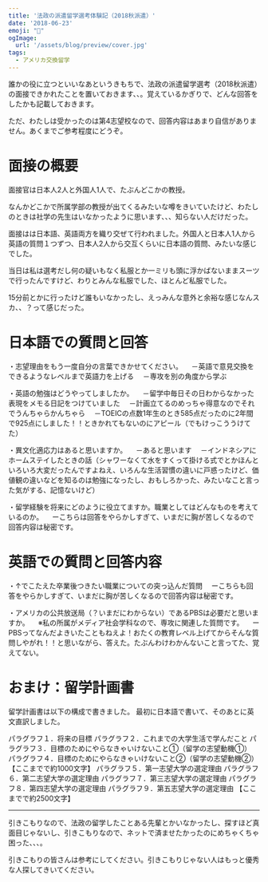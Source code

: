 ```yaml
---
title: '法政の派遣留学選考体験記（2018秋派遣）'
date: '2018-06-23'
emoji: "👥"
ogImage:
  url: '/assets/blog/preview/cover.jpg'
tags:
  - アメリカ交換留学
---
```


誰かの役に立つといいなあというきもちで、法政の派遣留学選考（2018秋派遣）の面接できかれたことを置いておきます、、。覚えているかぎりで、どんな回答をしたかも記載しておきます。

ただ、わたしは受かったのは第4志望校なので、回答内容はあまり自信がありません。あくまでご参考程度にどうぞ。

# 面接の概要

面接官は日本人2人と外国人1人で、たぶんどこかの教授。

なんかどこかで所属学部の教授が出てくるみたいな噂をきいていたけど、わたしのときは社学の先生はいなかったように思います、、、知らない人だけだった。

面接はは日本語、英語両方を織り交ぜて行われました。外国人と日本人1人から英語の質問１つずつ、日本人2人から交互くらいに日本語の質問、みたいな感じでした。

当日は私は選考だし何の疑いもなく私服とか一ミリも頭に浮かばないままスーツで行ったんですけど、わりとみんな私服でした、ほとんど私服でした。

15分前とかに行ったけど誰もいなかったし、えっみんな意外と余裕な感じなんスカ、、？って感じだった。

# 日本語での質問と回答

・志望理由をもう一度自分の言葉できかせてください。
　－英語で意見交換をできるようなレベルまで英語力を上げる
　－専攻を別の角度から学ぶ

・英語の勉強はどうやってしましたか。
　－留学中毎日その日わからなかった表現をメモる日記をつけていました
　－計画立てるのめっちゃ得意なのでそれでうんちゃらかんちゃら
　－TOEICの点数1年生のとき585点だったのに2年間で925点にしました！！ときかれてもないのにアピール（でもけっこううけてた）

・異文化適応力はあると思いますか。
　－あると思います
　－インドネシアにホームステイしたときの話（シャワーなくて水をすくって掛ける式でとかほんといろいろ大変だったんですよねえ、いろんな生活習慣の違いに戸惑ったけど、価値観の違いなどを知るのは勉強になったし、おもしろかった、みたいなこと言った気がする、記憶ないけど）

・留学経験を将来にどのように役立てますか。職業としてはどんなものを考えているのか。
　ーこちらは回答をやらかしすぎて、いまだに胸が苦しくなるので回答内容は秘密です。

# 英語での質問と回答内容

・↑でこたえた卒業後つきたい職業についての突っ込んだ質問
　ーこちらも回答をやらかしすぎて、いまだに胸が苦しくなるので回答内容は秘密です。

・アメリカの公共放送局（？いまだにわからない）であるPBSは必要だと思いますか。
　※私の所属がメディア社会学科なので、専攻に関連した質問です。
　ーPBSってなんだよきいたこともねえよ！おたくの教育レベル上げてからそんな質問しやがれ！！と思いながら、答えた。たぶんわけわかんないこと言ってた、覚えてない。

# おまけ：留学計画書

留学計画書は以下の構成で書きました。
最初に日本語で書いて、そのあとに英文直訳しました。

パラグラフ１．将来の目標
パラグラフ２．これまでの大学生活で学んだこと
パラグラフ３．目標のためにやらなきゃいけないこと①（留学の志望動機①）
パラグラフ４．目標のためにやらなきゃいけないこと②（留学の志望動機②）
【ここまでで約1000文字】
パラグラフ５．第一志望大学の選定理由
パラグラフ６．第二志望大学の選定理由
パラグラフ７．第三志望大学の選定理由
パラグラフ８．第四志望大学の選定理由
パラグラフ９．第五志望大学の選定理由
【ここまでで約2500文字】

---

引きこもりなので、法政の留学したことある先輩とかいなかったし、探すほど真面目じゃないし、引きこもりなので、ネットで済ませたかったのにめちゃくちゃ困った、、、。

引きこもりの皆さんは参考にしてください。引きこもりじゃない人はもっと優秀な人探してきいてください。